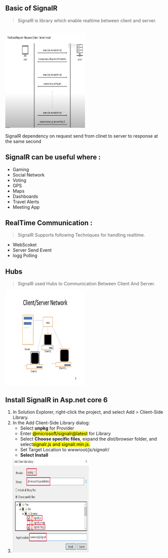 ## Basic of SignalR
> SignalR is library which enable realtime between client and server.
<br/>
<img src="Help/Request.PNG" alt="" style="width:50%;height:300px" />
<p>SignalR dependency on request send from clinet to server to response at the same second</p>

## SignalR can be useful where :

<ul>
 <li>Gaming</li>
 <li>Social Network</li>
 <li>Voting</li>
 <li>GPS</li>
 <li>Maps</li>
 <li>Dashboards</li>
 <li>Travel Alerts</li>
 <li>Meeting App</li>
 </ul>

## RealTime Communication :

>SignalR Supports following Techniques for handling realtime.

<ul>
 <li>WebScoket</li>
 <li> Server Send Event</li>
 <li>logg Polling</li>
 </ul>

## Hubs 
> SignalR used Hubs to Communication Between Client And Server.

<img src="Help/slide_1.jpg" alt="" style="width:50%;height:300px"/>

## Install SignalR in Asp.net core 6

<ol>
 <li>In Solution Explorer, right-click the project, and select Add > Client-Side Library.</li>
 <li>In the Add Client-Side Library dialog:
   <ul>
     <li>Select <b>unpkg</b> for Provider</li>
     <li>Enter <mark>@microsoft/signalr@latest</mark> for Library</li>
     <li>Select <b> Choose specific files</b>, expand the <i>dist/browser</i> folder, and select<mark>signalr.js and signalr.min.js.</mark></li>
     <li>Set Target Location to <i>wwwroot/js/signalr</i>/</li>
     <li><b>Select Install</b></li>
     </ul>
     </li>
     <li> <img src="Help/CSL.PNG" alt="" style="width:50%;height:300px"/></li>
     </ol>
     
     
     

